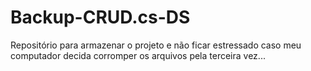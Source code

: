 # Backup-CRUD.cs-DS
Repositório para armazenar o projeto e não ficar estressado caso meu computador decida corromper os arquivos pela terceira vez...
